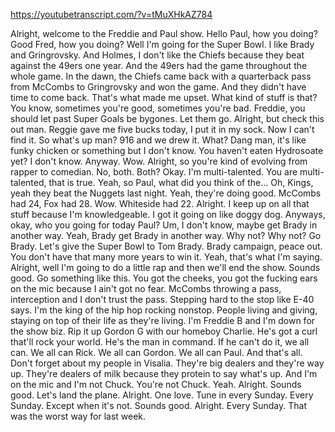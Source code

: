 https://youtubetranscript.com/?v=tMuXHkAZ784

 Alright, welcome to the Freddie and Paul show. Hello Paul, how you doing? Good Fred, how you doing? Well I'm going for the Super Bowl. I like Brady and Gringrovsky. And Holmes, I don't like the Chiefs because they beat against the 49ers one year. And the 49ers had the game throughout the whole game. In the dawn, the Chiefs came back with a quarterback pass from McCombs to Gringrovsky and won the game. And they didn't have time to come back. That's what made me upset. What kind of stuff is that? You know, sometimes you're good, sometimes you're bad. Freddie, you should let past Super Goals be bygones. Let them go. Alright, but check this out man. Reggie gave me five bucks today, I put it in my sock. Now I can't find it. So what's up man? 916 and we drew it. What? Dang man, it's like funky chicken or something but I don't know. You haven't eaten Hydrosoate yet? I don't know. Anyway. Wow. Alright, so you're kind of evolving from rapper to comedian. No, both. Both? Okay. I'm multi-talented. You are multi-talented, that is true. Yeah, so Paul, what did you think of the... Oh, Kings, yeah they beat the Nuggets last night. Yeah, they're doing good. McCombs had 24, Fox had 28. Wow. Whiteside had 22. Alright. I keep up on all that stuff because I'm knowledgeable. I got it going on like doggy dog. Anyways, okay, who you going for today Paul? Um, I don't know, maybe get Brady in another way. Yeah, Brady get Brady in another way. Why not? Why not? Go Brady. Let's give the Super Bowl to Tom Brady. Brady campaign, peace out. You don't have that many more years to win it. Yeah, that's what I'm saying. Alright, well I'm going to do a little rap and then we'll end the show. Sounds good. Go something like this. You got the cheeks, you got the fucking ears on the mic because I ain't got no fear. McCombs throwing a pass, interception and I don't trust the pass. Stepping hard to the stop like E-40 says. I'm the king of the hip hop rocking nonstop. People living and giving, staying on top of their life as they're living. I'm Freddie B and I'm down for the show biz. Rip it up Gordon G with our homeboy Charlie. He's got a curl that'll rock your world. He's the man in command. If he can't do it, we all can. We all can Rick. We all can Gordon. We all can Paul. And that's all. Don't forget about my people in Visalia. They're big dealers and they're way up. They're dealers of milk because they protein to say what's up. And I'm on the mic and I'm not Chuck. You're not Chuck. Yeah. Alright. Sounds good. Let's land the plane. Alright. One love. Tune in every Sunday. Every Sunday. Except when it's not. Sounds good. Alright. Every Sunday. That was the worst way for last week.